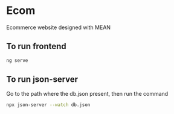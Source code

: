 # Ecom
Ecommerce website designed with MEAN


## To run frontend
```bash
ng serve
```


## To run json-server
Go to the path where the db.json present, then run the command

```bash
npx json-server --watch db.json
```